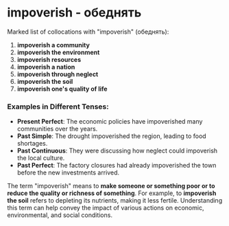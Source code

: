 # impoverish - обеднять

Marked list of collocations with "impoverish" (обеднять):

1. **impoverish a community**  
2. **impoverish the environment**  
3. **impoverish resources**  
4. **impoverish a nation**  
5. **impoverish through neglect**  
6. **impoverish the soil**  
7. **impoverish one's quality of life**  

### Examples in Different Tenses:

- **Present Perfect**: The economic policies have impoverished many communities over the years.  
- **Past Simple**: The drought impoverished the region, leading to food shortages.  
- **Past Continuous**: They were discussing how neglect could impoverish the local culture.  
- **Past Perfect**: The factory closures had already impoverished the town before the new investments arrived.  

The term "impoverish" means to **make someone or something poor or to reduce the quality or richness of something**. For example, to **impoverish the soil** refers to depleting its nutrients, making it less fertile. Understanding this term can help convey the impact of various actions on economic, environmental, and social conditions.
